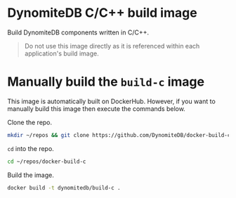 # DynomiteDB C/C++ build image

Build DynomiteDB components written in C/C++.

> Do not use this image directly as it is referenced within each application's build image.

# Manually build the `build-c` image

This image is automatically built on DockerHub. However, if you want to manually build this image then execute the commands below.

Clone the repo.

```bash
mkdir ~/repos && git clone https://github.com/DynomiteDB/docker-build-c.git
```

`cd` into the repo.

```bash
cd ~/repos/docker-build-c
```

Build the image.

```bash
docker build -t dynomitedb/build-c .
```

